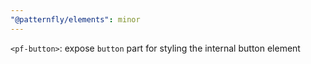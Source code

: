 ```yaml
---
"@patternfly/elements": minor
---
```


`<pf-button>`: expose `button` part for styling the internal button element
